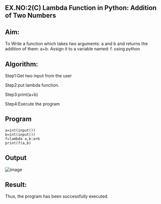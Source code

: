 ## EX.NO:2(C) Lambda Function in Python: Addition of Two Numbers

## Aim:
 To Write a function which takes two arguments: a and b and returns the addition of them: a+b. Assign it to a variable named: f. using python
## Algorithm:
Step1:Get two input from the user

Step2:put lambda function.

Step3:print(a+b) 

Step4:Execute the program

## Program
```
a=int(input())
b=int(input())
f=lambda a,b:a+b
print(f(a,b)
```

## Output
![image](https://github.com/user-attachments/assets/97547d06-2e91-4778-bf11-5752ed3380a3)

## Result:
Thus, the program has been successfully executed.
